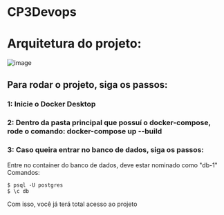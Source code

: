# CP3Devops

# Arquitetura do projeto:
![image](https://github.com/bragaLeandro/CP3Devops/assets/101952699/cd0ff455-a478-47cf-b484-cd505affe68c)

## Para rodar o projeto, siga os passos:

### 1: Inicie o Docker Desktop

### 2: Dentro da pasta principal que possuí o docker-compose, rode o comando: docker-compose up --build

### 3: Caso queira entrar no banco de dados, siga os passos:

Entre no container do  banco de dados, deve estar nominado como "db-1"
Comandos:
```
$ psql -U postgres
$ \c db
```
          
Com isso, você já terá total acesso ao projeto



